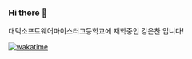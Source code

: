 ### Hi there 👋

대덕소프트웨어마이스터고등학교에 재학중인 강은찬 입니다! 

[![wakatime](https://wakatime.com/badge/user/018edf54-3655-48e6-bfe5-a9b302a5132c.svg)](https://wakatime.com/@018edf54-3655-48e6-bfe5-a9b302a5132c)
